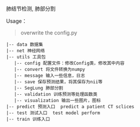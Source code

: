 肺结节检测, 肺部分割  
  
  
Usage：  
> overwrite the config.py
  
```
|-- data 数据集  
|-- net 神经网络  
|-- utils 工具包  
   |-- config 配置文件：修改Config类，修改其中内容  
   |-- convert 将文件转换为numpy  
   |-- message 输入一些信息，日志  
   |-- save 保存预测结果，将其保存为nii等  
   |-- SegLung 肺部分割  
   |-- validation 训练预测等处理函数类  
   |-- visualization 输出一些图片，图标   
|-- predict 预测入口  predict a patient CT sclices
|-- test 测试入口  test model perform
|-- train 训练入口  
```